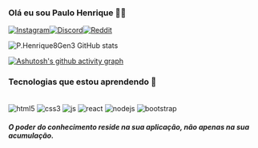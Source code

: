 ### Olá eu sou Paulo Henrique 👋🏼

[![Instagram](https://img.shields.io/badge/Instagram-E4405F?style=for-the-badge&logo=instagram&logoColor=white)](https://www.instagram.com/martins.hbr?igsh=ODFtb3U2NXJhZzZw)[![Discord](https://img.shields.io/badge/Discord-7289DA?style=for-the-badge&logo=discord&logoColor=white)](https://discord.gg/Htr8su6Qtf)[![Reddit](https://img.shields.io/badge/Reddit-FF4500?style=for-the-badge&logo=reddit&logoColor=white)](https://www.reddit.com/u/P_HenriqueBr/s/m7rAdKnNam)

![P.Henrique8Gen3 GitHub stats](https://github-readme-stats.vercel.app/api?username=phenrique8gen3&show_icons=true&theme=radical)

[![Ashutosh's github activity graph](https://github-readme-activity-graph.vercel.app/graph?username=phenrique8gen3&bg_color=000000&color=ffffff&line=9e4c98&point=00ffff&area=true&hide_border=true)](https://github.com/ashutosh00710/github-readme-activity-graph)

### Tecnologias que estou aprendendo 📖

<div style="display: inline-block"><br>
<img align="center" alt="html5" src="https://img.shields.io/badge/HTML5-E34F26?style=for-the-badge&logo=html5&logoColor=white">
<img align="center" alt="css3" src="https://img.shields.io/badge/CSS3-1572B6?style=for-the-badge&logo=css3&logoColor=white">
<img align="center" alt="js" src="https://img.shields.io/badge/JavaScript-F7DF1E?style=for-the-badge&logo=javascript&logoColor=black">
<img align="center" alt="react" src="https://img.shields.io/badge/React-20232A?style=for-the-badge&logo=react&logoColor=61DAFB">
<img align="center" alt="nodejs" src="https://img.shields.io/badge/Node.js-43853D?style=for-the-badge&logo=node.js&logoColor=white">
<img align="center" alt="bootstrap" src="https://img.shields.io/badge/Bootstrap-563D7C?style=for-the-badge&logo=bootstrap&logoColor=white">
</div>



##### O poder do conhecimento reside na sua aplicação, não apenas na sua acumulação.
